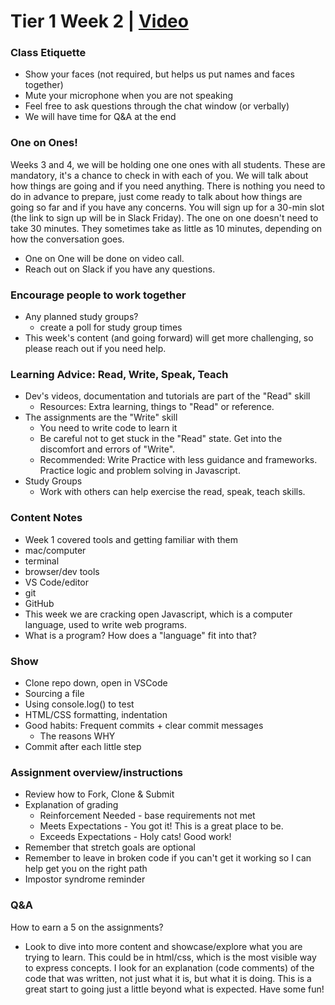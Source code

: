 # Tier 1 Week 2 | [Video](https://vimeo.com/manage/videos/1030114879/ec8a63ce53)
### Class Etiquette

- Show your faces (not required, but helps us put names and faces together)
- Mute your microphone when you are not speaking
- Feel free to ask questions through the chat window (or verbally)
- We will have time for Q&A at the end

### One on Ones!

Weeks 3 and 4, we will be holding one one ones with all students.
These are mandatory, it's a chance to check in with each of you. We will talk about how things are going and if you need anything. There is nothing you need to do in advance to prepare, just come ready to talk about how things are going so far and if you have any concerns.
You will sign up for a 30-min slot (the link to sign up will be in Slack Friday). The one on one doesn't need to take 30 minutes. They sometimes take as little as 10 minutes, depending on how the conversation goes.
- One on One will be done on video call.
- Reach out on Slack if you have any questions.

### Encourage people to work together

- Any planned study groups? 
  - create a poll for study group times
- This week's content (and going forward) will get more challenging, so please reach out if you need help.

### Learning Advice: Read, Write, Speak, Teach

- Dev's videos, documentation and tutorials are part of the "Read" skill
    - Resources: Extra learning, things to "Read" or reference.
- The assignments are the "Write" skill
    - You need to write code to learn it
    - Be careful not to get stuck in the "Read" state. Get into the discomfort and errors of "Write".
    - Recommended: Write Practice with less guidance and frameworks. Practice logic and problem solving in Javascript. 
- Study Groups
    - Work with others can help exercise the read, speak, teach skills. 

### Content Notes

- Week 1 covered tools and getting familiar with them
- mac/computer
- terminal
- browser/dev tools
- VS Code/editor
- git
- GitHub
- This week we are cracking open Javascript, which is a computer language, used to write web programs.
- What is a program? How does a "language" fit into that?

### Show

- Clone repo down, open in VSCode
- Sourcing a file
- Using console.log() to test
- HTML/CSS formatting, indentation
- Good habits: Frequent commits + clear commit messages
    - The reasons WHY
- Commit after each little step

### Assignment overview/instructions

- Review how to Fork, Clone & Submit 
- Explanation of grading
    - Reinforcement Needed - base requirements not met
    - Meets Expectations - You got it! This is a great place to be.
    - Exceeds Expectations - Holy cats! Good work!
- Remember that stretch goals are optional
- Remember to leave in broken code if you can't get it working so I can help get you on the right path
- Impostor syndrome reminder

### Q&A

How to earn a 5 on the assignments?

- Look to dive into more content and showcase/explore what you are trying to learn. This could be in html/css, which is the most visible way to express concepts. I look for an explanation (code comments) of the code that was written, not just what it is, but what it is doing. This is a great start to going just a little beyond what is expected. Have some fun!

